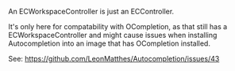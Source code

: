 An ECWorkspaceController is just an ECController.

It's only here for compatability with OCompletion, as that still has a ECWorkspaceController and might cause issues when installing Autocompletion into an image that has OCompletion installed.

See: https://github.com/LeonMatthes/Autocompletion/issues/43